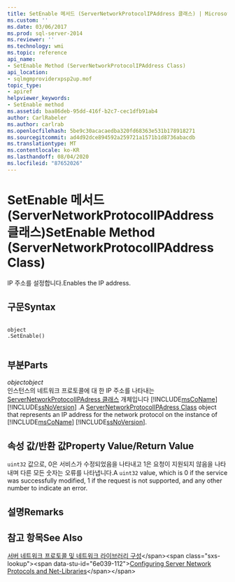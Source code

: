 ```yaml
---
title: SetEnable 메서드 (ServerNetworkProtocolIPAddress 클래스) | Microsoft Docs
ms.custom: ''
ms.date: 03/06/2017
ms.prod: sql-server-2014
ms.reviewer: ''
ms.technology: wmi
ms.topic: reference
api_name:
- SetEnable Method (ServerNetworkProtocolIPAddress Class)
api_location:
- sqlmgmproviderxpsp2up.mof
topic_type:
- apiref
helpviewer_keywords:
- SetEnable method
ms.assetid: baa86deb-95dd-416f-b2c7-cec1dfb91ab4
author: CarlRabeler
ms.author: carlrab
ms.openlocfilehash: 5be9c30acacaedba320fd68363e531b178918271
ms.sourcegitcommit: ad4d92dce894592a259721a1571b1d8736abacdb
ms.translationtype: MT
ms.contentlocale: ko-KR
ms.lasthandoff: 08/04/2020
ms.locfileid: "87652026"
---
```

# <a name="setenable-method-servernetworkprotocolipaddress-class"></a><span data-ttu-id="6e039-102">SetEnable 메서드(ServerNetworkProtocolIPAddress 클래스)</span><span class="sxs-lookup"><span data-stu-id="6e039-102">SetEnable Method (ServerNetworkProtocolIPAddress Class)</span></span>
  <span data-ttu-id="6e039-103">IP 주소를 설정합니다.</span><span class="sxs-lookup"><span data-stu-id="6e039-103">Enables the IP address.</span></span>  
  
## <a name="syntax"></a><span data-ttu-id="6e039-104">구문</span><span class="sxs-lookup"><span data-stu-id="6e039-104">Syntax</span></span>  
  
```  
  
object  
.SetEnable()  
  
```  
  
## <a name="parts"></a><span data-ttu-id="6e039-105">부분</span><span class="sxs-lookup"><span data-stu-id="6e039-105">Parts</span></span>  
 <span data-ttu-id="6e039-106">*object*</span><span class="sxs-lookup"><span data-stu-id="6e039-106">*object*</span></span>  
 <span data-ttu-id="6e039-107">인스턴스의 네트워크 프로토콜에 대 한 IP 주소를 나타내는 [ServerNetworkProtocolIPAdress 클래스](servernetworkprotocolipaddress-class.md) 개체입니다 [!INCLUDE[msCoName](../../../includes/msconame-md.md)] [!INCLUDE[ssNoVersion](../../../includes/ssnoversion-md.md)] .</span><span class="sxs-lookup"><span data-stu-id="6e039-107">A [ServerNetworkProtocolIPAdress Class](servernetworkprotocolipaddress-class.md) object that represents an IP address for the network protocol on the instance of [!INCLUDE[msCoName](../../../includes/msconame-md.md)] [!INCLUDE[ssNoVersion](../../../includes/ssnoversion-md.md)].</span></span>  
  
## <a name="property-valuereturn-value"></a><span data-ttu-id="6e039-108">속성 값/반환 값</span><span class="sxs-lookup"><span data-stu-id="6e039-108">Property Value/Return Value</span></span>  
 <span data-ttu-id="6e039-109">`uint32` 값으로, 0은 서비스가 수정되었음을 나타내고 1은 요청이 지원되지 않음을 나타내며 다른 모든 숫자는 오류를 나타냅니다.</span><span class="sxs-lookup"><span data-stu-id="6e039-109">A `uint32` value, which is 0 if the service was successfully modified, 1 if the request is not supported, and any other number to indicate an error.</span></span>  
  
## <a name="remarks"></a><span data-ttu-id="6e039-110">설명</span><span class="sxs-lookup"><span data-stu-id="6e039-110">Remarks</span></span>  
  
## <a name="see-also"></a><span data-ttu-id="6e039-111">참고 항목</span><span class="sxs-lookup"><span data-stu-id="6e039-111">See Also</span></span>  
 <span data-ttu-id="6e039-112">[서버 네트워크 프로토콜 및 네트워크 라이브러리 구성](https://msdn.microsoft.com/library/ms177485\(v=sql.100\).aspx)</span><span class="sxs-lookup"><span data-stu-id="6e039-112">[Configuring Server Network Protocols and Net-Libraries](https://msdn.microsoft.com/library/ms177485\(v=sql.100\).aspx)</span></span>  
  
  
